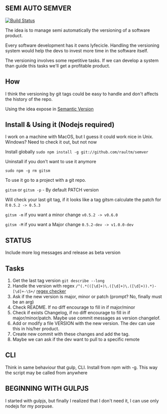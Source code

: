 SEMI AUTO SEMVER
----------------
[![Build Status](https://travis-ci.org/raultm/semver.svg?branch=master)](https://travis-ci.org/raultm/semver)

The idea is to manage semi automatically the versioning of a software product. 

Every software development has it owns lyfecicle. Handling the versioning system would help the devs to invest more time in the software itself.

The versioning involves some repetitive tasks. If we can develop a system than guide this tasks we'll get a profitable product.

How
----
I think the versioning by git tags could be easy to handle and don't affects the history of the repo.

Using the idea expose in [Semantic Version](http://semver.org/)

Install & Using it (Nodejs required)
------------------------------------
I work on a machine with MacOS, but I guess it could work nice in Unix. Windows? Need to check it out, but not now

Install globally
`sudo npm install -g git://github.com/raultm/semver`

Uninstall if you don't want to use it anymore

`sudo npm -g rm gitsm`

To use it go to a project with a git repo.

`gitsm` or `gitsm -p` - By default PATCH version

Will check your last git tag, if it looks like a tag gitsm calculate the patch for it `0.5.2 -> 0.5.3`

`gitsm -m` if you want a minor change `v0.5.2 -> v0.6.0`

`gitsm -M` if you want a Major change `0.5.2-dev -> v1.0.0-dev`

STATUS
-------

Include more log messages and release as beta version

Tasks
-----
1. Get the last tag version `git describe --long`
2. Handle the version with regex `/^(.*(([\d]+)\.([\d]+)\.([\d]+)).*)-[\d]+-\S+/` [regex checker](http://regex101.com/r/fT7bX6)
3. Ask if the new version is major, minor or patch (prompt? No, finally must be an arg)
4. Check README. If no diff encourage to fill in if major/minor
5. Check if exists Changelog, if no diff encourage to fill in if major/minor/patch. Maybe use commit messages as version changelof.
6. Add or modify a file VERSION with the new version. The dev can use this in his/her product.
7. Create new commit with these changes and add the tag.
8. Maybe we can ask if the dev want to pull to a specific remote

CLI
----
Think in same behaviour that gulp, CLI. Install from npm with -g. This way the script may be called from anywhere

BEGINNING WITH GULPJS
----------------------

I started with gulpjs, but finally I realized that I don't need it, I can use only nodejs for my porpuse.



